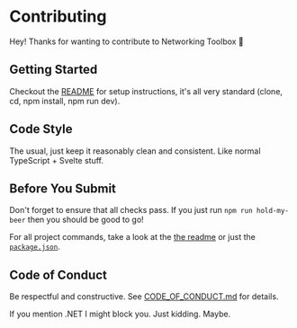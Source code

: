 # Contributing

Hey! Thanks for wanting to contribute to Networking Toolbox 🎉

## Getting Started

Checkout the [README](README.md) for setup instructions, it's all very standard (clone, cd, npm install, npm run dev).

## Code Style

The usual, just keep it reasonably clean and consistent. Like normal TypeScript + Svelte stuff.

## Before You Submit

Don't forget to ensure that all checks pass. If you just run `npm run hold-my-beer` then you should be good to go!

For all project commands, take a look at the [the readme](https://github.com/Lissy93/networking-toolbox?tab=readme-ov-file#project-commands) or just the [`package.json`](https://github.com/Lissy93/networking-toolbox/blob/main/package.json). 

## Code of Conduct

Be respectful and constructive. See [CODE_OF_CONDUCT.md](CODE_OF_CONDUCT.md) for details.

If you mention .NET I might block you. Just kidding. Maybe.

